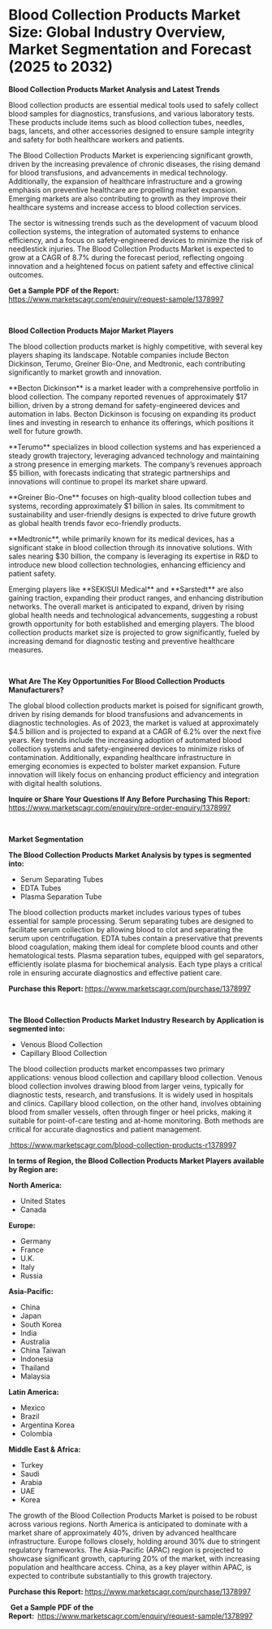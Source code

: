 <p><h1>Blood Collection Products Market Size: Global Industry Overview, Market Segmentation and Forecast (2025 to 2032)</h1></p><p><strong>Blood Collection Products Market Analysis and Latest Trends</strong></p>
<p><p>Blood collection products are essential medical tools used to safely collect blood samples for diagnostics, transfusions, and various laboratory tests. These products include items such as blood collection tubes, needles, bags, lancets, and other accessories designed to ensure sample integrity and safety for both healthcare workers and patients.</p><p>The Blood Collection Products Market is experiencing significant growth, driven by the increasing prevalence of chronic diseases, the rising demand for blood transfusions, and advancements in medical technology. Additionally, the expansion of healthcare infrastructure and a growing emphasis on preventive healthcare are propelling market expansion. Emerging markets are also contributing to growth as they improve their healthcare systems and increase access to blood collection services.</p><p>The sector is witnessing trends such as the development of vacuum blood collection systems, the integration of automated systems to enhance efficiency, and a focus on safety-engineered devices to minimize the risk of needlestick injuries. The Blood Collection Products Market is expected to grow at a CAGR of 8.7% during the forecast period, reflecting ongoing innovation and a heightened focus on patient safety and effective clinical outcomes.</p></p>
<p><strong>Get a Sample PDF of the Report:&nbsp;</strong> <a href="https://www.marketscagr.com/enquiry/request-sample/1378997?utm_campaign=2650&utm_medium=2&utm_source=Github&utm_content=ia&utm_term=13042025&utm_id=blood-collection-products">https://www.marketscagr.com/enquiry/request-sample/1378997</a></p>
<p>&nbsp;</p>
<p><strong>Blood Collection Products Major Market Players</strong></p>
<p><p>The blood collection products market is highly competitive, with several key players shaping its landscape. Notable companies include Becton Dickinson, Terumo, Greiner Bio-One, and Medtronic, each contributing significantly to market growth and innovation.</p><p>**Becton Dickinson** is a market leader with a comprehensive portfolio in blood collection. The company reported revenues of approximately $17 billion, driven by a strong demand for safety-engineered devices and automation in labs. Becton Dickinson is focusing on expanding its product lines and investing in research to enhance its offerings, which positions it well for future growth.</p><p>**Terumo** specializes in blood collection systems and has experienced a steady growth trajectory, leveraging advanced technology and maintaining a strong presence in emerging markets. The company’s revenues approach $5 billion, with forecasts indicating that strategic partnerships and innovations will continue to propel its market share upward.</p><p>**Greiner Bio-One** focuses on high-quality blood collection tubes and systems, recording approximately $1 billion in sales. Its commitment to sustainability and user-friendly designs is expected to drive future growth as global health trends favor eco-friendly products.</p><p>**Medtronic**, while primarily known for its medical devices, has a significant stake in blood collection through its innovative solutions. With sales nearing $30 billion, the company is leveraging its expertise in R&D to introduce new blood collection technologies, enhancing efficiency and patient safety.</p><p>Emerging players like **SEKISUI Medical** and **Sarstedt** are also gaining traction, expanding their product ranges, and enhancing distribution networks. The overall market is anticipated to expand, driven by rising global health needs and technological advancements, suggesting a robust growth opportunity for both established and emerging players. The blood collection products market size is projected to grow significantly, fueled by increasing demand for diagnostic testing and preventive healthcare measures.</p></p>
<p>&nbsp;</p>
<p><strong>What Are The Key Opportunities For Blood Collection Products Manufacturers?</strong></p>
<p><p>The global blood collection products market is poised for significant growth, driven by rising demands for blood transfusions and advancements in diagnostic technologies. As of 2023, the market is valued at approximately $4.5 billion and is projected to expand at a CAGR of 6.2% over the next five years. Key trends include the increasing adoption of automated blood collection systems and safety-engineered devices to minimize risks of contamination. Additionally, expanding healthcare infrastructure in emerging economies is expected to bolster market expansion. Future innovation will likely focus on enhancing product efficiency and integration with digital health solutions.</p></p>
<p><strong>Inquire or Share Your Questions If Any Before Purchasing This Report:</strong> <a href="https://www.marketscagr.com/enquiry/pre-order-enquiry/1378997?utm_campaign=2650&utm_medium=2&utm_source=Github&utm_content=ia&utm_term=13042025&utm_id=blood-collection-products">https://www.marketscagr.com/enquiry/pre-order-enquiry/1378997</a></p>
<p>&nbsp;</p>
<p><strong>Market Segmentation</strong></p>
<p><strong>The Blood Collection Products Market Analysis by types is segmented into:</strong></p>
<p><ul><li>Serum Separating Tubes</li><li>EDTA Tubes</li><li>Plasma Separation Tube</li></ul></p>
<p><p>The blood collection products market includes various types of tubes essential for sample processing. Serum separating tubes are designed to facilitate serum collection by allowing blood to clot and separating the serum upon centrifugation. EDTA tubes contain a preservative that prevents blood coagulation, making them ideal for complete blood counts and other hematological tests. Plasma separation tubes, equipped with gel separators, efficiently isolate plasma for biochemical analysis. Each type plays a critical role in ensuring accurate diagnostics and effective patient care.</p></p>
<p><strong>Purchase this Report:&nbsp;</strong><a href="https://www.marketscagr.com/purchase/1378997?utm_campaign=2650&utm_medium=2&utm_source=Github&utm_content=ia&utm_term=13042025&utm_id=blood-collection-products">https://www.marketscagr.com/purchase/1378997</a></p>
<p>&nbsp;</p>
<p><strong>The Blood Collection Products Market Industry Research by Application is segmented into:</strong></p>
<p><ul><li>Venous Blood Collection</li><li>Capillary Blood Collection</li></ul></p>
<p><p>The blood collection products market encompasses two primary applications: venous blood collection and capillary blood collection. Venous blood collection involves drawing blood from larger veins, typically for diagnostic tests, research, and transfusions. It is widely used in hospitals and clinics. Capillary blood collection, on the other hand, involves obtaining blood from smaller vessels, often through finger or heel pricks, making it suitable for point-of-care testing and at-home monitoring. Both methods are critical for accurate diagnostics and patient management.</p></p>
<p><a href="https://www.marketscagr.com/blood-collection-products-r1378997?utm_campaign=2650&utm_medium=2&utm_source=Github&utm_content=ia&utm_term=13042025&utm_id=blood-collection-products">&nbsp;https://www.marketscagr.com/blood-collection-products-r1378997</a></p>
<p><strong>In terms of Region, the Blood Collection Products Market Players available by Region are:</strong></p>
<p>
    <p> <strong> North America: </strong>
        <ul>
            <li>United States</li>
            <li>Canada</li>
        </ul>
        </p> 
    <p> <strong> Europe: </strong>
        <ul>
            <li>Germany</li>
            <li>France</li>
            <li>U.K.</li>
            <li>Italy</li>
            <li>Russia</li>
        </ul>
        </p> 
    <p> <strong> Asia-Pacific: </strong>
        <ul>
            <li>China</li>
            <li>Japan</li>
            <li>South Korea</li>
            <li>India</li>
            <li>Australia</li>
            <li>China Taiwan</li>
            <li>Indonesia</li>
            <li>Thailand</li>
            <li>Malaysia</li>
        </ul>
        </p> 
    <p> <strong> Latin America: </strong>
        <ul>
            <li>Mexico</li>
            <li>Brazil</li>
            <li>Argentina Korea</li>
            <li>Colombia</li>
        </ul>
        </p> 
    <p> <strong> Middle East & Africa: </strong>
        <ul>
            <li>Turkey</li>
            <li>Saudi</li>
            <li>Arabia</li>
            <li>UAE</li>
            <li>Korea</li>
        </ul>
    </p>
    </p>
<p><p>The growth of the Blood Collection Products Market is poised to be robust across various regions. North America is anticipated to dominate with a market share of approximately 40%, driven by advanced healthcare infrastructure. Europe follows closely, holding around 30% due to stringent regulatory frameworks. The Asia-Pacific (APAC) region is projected to showcase significant growth, capturing 20% of the market, with increasing population and healthcare access. China, as a key player within APAC, is expected to contribute substantially to this growth trajectory.</p></p>
<p><strong>Purchase this Report: </strong><a href="https://www.marketscagr.com/purchase/1378997?utm_campaign=2650&utm_medium=2&utm_source=Github&utm_content=ia&utm_term=13042025&utm_id=blood-collection-products">https://www.marketscagr.com/purchase/1378997</a></p>
<p>&nbsp;<strong>Get a Sample PDF of the Report:&nbsp;&nbsp;</strong><a href="https://www.marketscagr.com/enquiry/request-sample/1378997?utm_campaign=2650&utm_medium=2&utm_source=Github&utm_content=ia&utm_term=13042025&utm_id=blood-collection-products">https://www.marketscagr.com/enquiry/request-sample/1378997</a></p>
<p><strong></strong></p>
<p><p></p><p></p><p></p></p>